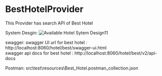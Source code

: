 # BestHotelProvider
This Provider has search API of Best Hotel 

System Desgin:
![Available Hotel Sytem Design11](https://user-images.githubusercontent.com/83239737/128237997-993220c1-d82b-488d-b9e8-f36de4492d8f.PNG)



swagger:
swagger UI url for best hotel    : http://localhost:8060/hotel/best/swagger-ui.html                                                             
swagger api docs  for best hotel : http://localhost:8060/hotel/best/v2/api-docs

Postman: src\test\resources\Best_Hotel.postman_collection.json
